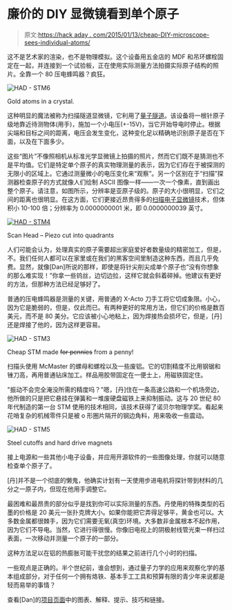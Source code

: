 # 廉价的 DIY 显微镜看到单个原子

> 原文:[https://hack aday . com/2015/01/13/cheap-DIY-microscope-sees-individual-atoms/](https://hackaday.com/2015/01/13/cheap-diy-microscope-sees-individual-atoms/)

这不是艺术家的渲染，也不是物理模拟。这个设备用五金店的 MDF 和吊环螺栓固定在一起，并连接到一个试验板，正在使用实际测量方法拍摄实际原子结构的照片。全靠一个 80 压电蜂鸣器？疯狂。

![HAD - STM6](../Images/aee8b350a8eed26b01d09933d6640917.png)

Gold atoms in a crystal.

这种明显的魔法被称为扫描隧道显微镜，它利用了[量子隧道](http://en.wikipedia.org/wiki/File:Quantum_tunnel_effect_and_its_application_to_the_scanning_tunneling_microscope.ogv)。该设备将一根针原子级地靠近待测物体(用手)，施加一个小电压(+-15V)，当它开始导电时停止。根据尖端和目标之间的距离，电压会发生变化，这种变化足以精确地识别原子是否在下面，以及在下面多少。

这些“图片”不像照相机从标准光学显微镜上拍摄的照片，然而它们既不是猜测也不是平均值。它们是特定单个原子的真实物理测量的表示，因为它们存在于被探测的无限小的区域上。它通过测量微小的电压变化来“观察”。另一个区别在于“扫描”探测器检查原子的方式就像人们绘制 ASCII 图像一样——一次一个像素，直到画出整个原子。请注意，如图所示，分辨率是亚原子级的。原子的大小很明显，它们之间的距离也很明显。在这方面，它们更接近昂贵得多的[扫描电子显微镜](http://hackaday.com/2011/03/23/diy-scanning-electron-microscope/)技术，但体积小 10-100 倍；分辨率为 0.0000000001 米，即 0.0000000039 英寸。

[![HAD - STM4](../Images/97d7883eabeb1df18115077b4028bcba.png)](https://hackaday.com/wp-content/uploads/2015/01/had-stm4.jpg)

Scan Head – Piezo cut into quadrants

人们可能会认为，处理真实的原子需要超出家庭爱好者数量级的精密加工，但是，不。我们任何人都可以在家里或在我们的黑客空间里制造这种东西，而且几乎免费。显然，就像[Dan]所说的那样，即使是将针尖削尖成单个原子也“没有你想象的那么难实现！”你拿一些钨丝，边切边拉，这样它就会斜着碎掉。他建议有更好的方法，但那种方法已经足够好了。

普通的压电蜂鸣器是测量的关键，用普通的 X-Acto 刀手工将它切成象限。小心，因为它是脆弱的，但是，仅此而已。有两种更好的常用方法，但它们的价格是数百美元，而不是 80 美分。它应该被小心地粘上，因为焊接热会损坏它，但是，[丹]还是焊接了他的，因为这样更容易。

![HAD - STM3](../Images/129de4e0c34a0cb960abc944a24a6ac2.png)

Cheap STM made ~~for pennies~~ from a penny!

扫描头使用 McMaster 的螺母和螺栓以及一些废铝。它的切割精度不比用钢锯和锉刀高，再用普通钻床加工。样品用胶带固定在一便士上，用磁铁固定住。

"振动不会完全淹没所需的精度吗？"嗯，[丹]住在一条高速公路和一个机场旁边，他所做的只是把它悬挂在弹簧和一堆废硬盘磁铁上来抑制振动。这与 20 世纪 80 年代制造的第一台 STM 使用的技术相同，该技术获得了诺贝尔物理学奖。看起来花哨复杂的机械零件只是被 o 形圈片隔开的钢边角料，用来吸收一些震动。

![HAD - STM5](../Images/0c9b2d84b4059becf1516d0440fbe5f1.png)

Steel cutoffs and hard drive magnets

接上电源和一些其他小电子设备，并应用开源软件的一些图像处理，你就可以随意检查单个原子了。

[丹]并不是一个彻底的懒鬼，他确实计划有一天使用步进电机将探针带到材料的几分之一原子内，但现在他用手调整它。

最困难和最昂贵的部分似乎是找到你可以实际测量的东西。丹使用的特殊类型的石墨的价格是 20 美元一张扑克牌大小。如果你能把它弄得足够平，黄金也可以。大多数金属都很棘手，因为它们需要无氧(真空)环境。大多数非金属根本不起作用，因为它们不导电。当然，它进行得很慢。你像旧电视上的阴极射线管光束一样扫过表面，一次移动并测量一个原子的一部分。

这种方法足以在铝的热膨胀可能干扰您的结果之前进行几个小时的扫描。

一些观点是正确的。半个世纪前，谁会想到，通过量子力学的应用来观察化学的基本组成部分，对于任何一个拥有烙铁、基本手工工具和预算有限的青少年来说都是轻而易举的事情？

查看[Dan]的[项目页面](http://dberard.com/home-built-stm/)中的图表、解释、提示、技巧和链接。